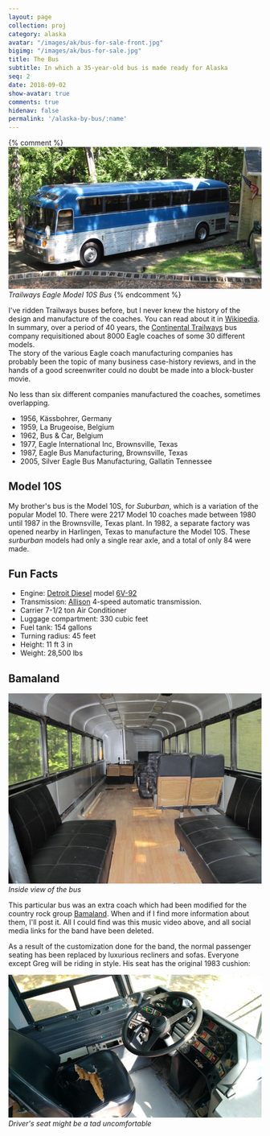 ```yaml
---
layout: page
collection: proj
category: alaska
avatar: "/images/ak/bus-for-sale-front.jpg"
bigimg: "/images/ak/bus-for-sale.jpg"
title: The Bus
subtitle: In which a 35-year-old bus is made ready for Alaska
seq: 2
date: 2018-09-02
show-avatar: true
comments: true
hidenav: false
permalink: '/alaska-by-bus/:name'
---
```


{% comment %}
![bus-side-view](/images/ak/bus-for-sale.jpg)
*Trailways Eagle Model 10S Bus*
{% endcomment %}


I've ridden Trailways buses before, but I never knew the 
history of the design and manufacture of the coaches.  You can read about it in
[Wikipedia](https://en.wikipedia.org/wiki/Eagle_Bus).  In summary, 
over a period of 40 years, the 
[Continental Trailways](https://en.wikipedia.org/wiki/Trailways_Transportation_System)
bus company requisitioned about 8000 Eagle coaches of some 30 different models.  
The story of the various Eagle coach manufacturing companies has probably been the topic
of many business case-history reviews, and in the hands of a good screenwriter could 
no doubt be made into a block-buster movie.

No less than six different companies manufactured the coaches, sometimes overlapping.

* 1956, Kässbohrer, Germany
* 1959, La Brugeoise, Belgium
* 1962, Bus & Car, Belgium
* 1977, Eagle International Inc, Brownsville, Texas
* 1987, Eagle Bus Manufacturing, Brownsville, Texas
* 2005, Silver Eagle Bus Manufacturing, Gallatin Tennessee

## Model 10S

My brother's bus is the Model 10S, for *Suburban*,  which is a variation of the popular Model 10.
There were 2217 Model 10 coaches made between 1980 until 1987 in the Brownsville, Texas plant. 
In 1982, a separate factory was opened nearby in Harlingen, Texas to manufacture the Model 10S.
These *surburban* models had only a single rear axle, and a total of only 84 were made.

## Fun Facts 

  * Engine: [Detroit Diesel](https://en.wikipedia.org/wiki/Detroit_Diesel)
  model [6V-92](https://en.wikipedia.org/wiki/Detroit_Diesel_Series_92)
  * Transmission: [Allison](https://en.wikipedia.org/wiki/Allison_Transmission) 
  4-speed automatic transmission. 
  * Carrier 7-1/2 ton Air Conditioner
  * Luggage compartment: 330 cubic feet
  * Fuel tank: 154 gallons
  * Turning radius: 45 feet
  * Height: 11 ft 3 in
  * Weight: 28,500 lbs

## Bamaland

![bus-inside-view](/images/ak/bus-for-sale-inside.jpg)
*Inside view of the bus*

This particular bus was an extra coach which had been modified for the country rock group 
[Bamaland](https://www.dailymotion.com/bamalandmusic).  When and if I find more information
about them, I'll post it.  All I could find was this music video above, and all social media
links for the band have been deleted.  

As a result of the customization done for the band, the normal passenger seating has been 
replaced by luxurious recliners and sofas.  Everyone except Greg will be riding 
in style.  His seat has the original 1983 cushion:

![bus-driver-seat](/images/ak/bus-drivers-seat.jpg)
*Driver's seat might be a tad uncomfortable*




